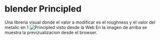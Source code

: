 # blender Principled
Una libreria visual donde el valor a modificar es el roughness y el valor del metalic en 1
![Principled visto desde la Web](https://user-images.githubusercontent.com/51276791/176081113-30a589dc-3b30-46bf-bfde-5326c238e5f0.png)
En la imagen de arriba se muestra la previzualizacion desde el browser.
